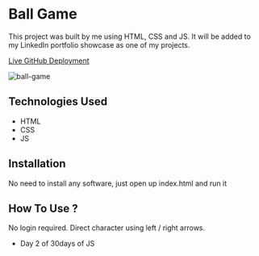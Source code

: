 # Ball Game

This project was built by me using HTML, CSS and JS. It will be added to my LinkedIn portfolio showcase as one of my projects.


[Live GitHub Deployment](https://ray-xavier-2021.github.io/ball-game/)


![ball-game](https://user-images.githubusercontent.com/78431899/188518492-bd23059e-2f4c-4607-8fc1-a28d7aa31e8b.png)


## Technologies Used
* HTML
* CSS
* JS


## Installation
No need to install any software, just open up index.html and run it


## How To Use ?
No login required. Direct character using left / right arrows.


- Day 2 of 30days of JS
